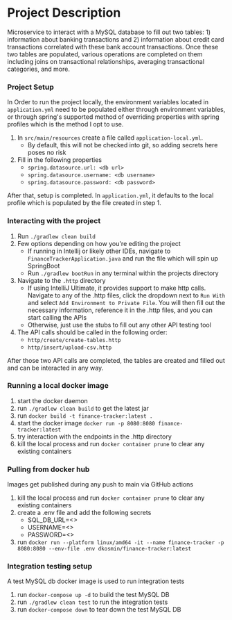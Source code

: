 # Project Description

Microservice to interact with a MySQL database to fill out two tables: 1) information about banking transactions and 2)
information about credit card transactions correlated with these bank account transactions. Once these two tables are
populated, various operations are completed on them including joins on transactional relationships, averaging
transactional categories, and more.

### Project Setup

In Order to run the project locally, the environment variables located in `application.yml` need to be populated either
through environment variables, or through spring's supported method of overriding properties with spring profiles which
is the method I opt to use.

1) In `src/main/resources` create a file called `application-local.yml`.
    - By default, this will not be checked into git,
      so adding secrets here poses no risk
2) Fill in the following properties
    - `spring.datasource.url: <db url>`
    - `spring.datasource.username: <db username>`
    - `spring.datasource.password: <db password>`

After that, setup is completed. In `application.yml`, it defaults to the local profile which is populated by the file
created in step 1.

### Interacting with the project

1) Run `./gradlew clean build`
2) Few options depending on how you're editing the project
    - If running in Intellij or likely other IDEs, navigate to `FinanceTrackerApplication.java` and run the file which
      will spin up SpringBoot
    - Run `./gradlew bootRun` in any terminal within the projects directory
3) Navigate to the `.http` directory
    - If using IntelliJ Ultimate, it provides support to make http calls. Navigate to any of the .http files, click the
      dropdown next to `Run With` and select `Add Environment to Private File`. You will then fill out the necessary
      information, reference it in the .http files, and you can start calling the APIs
    - Otherwise, just use the stubs to fill out any other API testing tool
4) The API calls should be called in the following order:
    - `http/create/create-tables.http`
    - `http/insert/upload-csv.http`

After those two API calls are completed, the tables are created and filled out and can be interacted in any way.

### Running a local docker image

1) start the docker daemon
2) run `./gradlew clean build` to get the latest jar
3) run `docker build -t finance-tracker:latest .`
4) start the docker image `docker run -p 8080:8080 finance-tracker:latest`
5) try interaction with the endpoints in the .http directory
6) kill the local process and run `docker container prune` to clear any existing containers

### Pulling from docker hub

Images get published during any push to main via GitHub actions

1) kill the local process and run `docker container prune` to clear any existing containers
2) create a .env file and add the following secrets
   - SQL_DB_URL=<>
   - USERNAME=<>
   - PASSWORD=<>
3) run
   `docker run --platform linux/amd64 -it --name finance-tracker -p 8080:8080 --env-file .env dkosmin/finance-tracker:latest`

### Integration testing setup

A test MySQL db docker image is used to run integration tests

1) run `docker-compose up -d` to build the test MySQL DB
2) run `./gradlew clean test` to run the integration tests
3) run `docker-compose down` to tear down the test MySQL DB